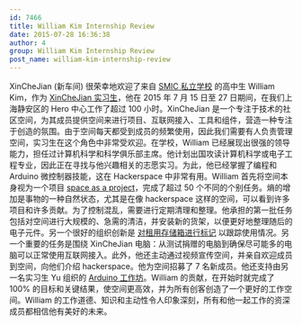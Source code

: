 ```yaml
---
id: 7466
title: William Kim Internship Review
date: 2015-07-28 16:36:38
author: 4
group: William Kim Internship Review
post_name: william-kim-internship-review
---
```


XinCheJian (新车间) 很荣幸地欢迎了来自 [SMIC 私立学校](http://www.smic-school.cn/) 的高中生 William Kim，作为 [XinCheJian 实习生](http://wiki.xinchejian.com/wiki/Internships)，他在 2015 年 7 月 15 日至 27 日期间，在我们上海静安区的 Hero 中心工作了超过 100 小时。XinCheJian 是一个专注于技术的社区空间，为其成员提供空间来进行项目、互联网接入、工具和组件，营造一种专注于创造的氛围。由于空间每天都受到成员的频繁使用，因此我们需要有人负责管理空间，实习生在这个角色中非常受欢迎。在学校，William 已经展现出很强的领导能力，担任过计算机科学和科学俱乐部主席。他计划出国攻读计算机科学或电子工程专业，因此正在寻找与他兴趣相关的志愿实习。为此，他已经掌握了编程和 Arduino 微控制器技能，这在 Hackerspace 中非常有用。William 首先将空间本身视为一个项目 [space as a project](http://wiki.xinchejian.com/wiki/TheSpaceIsTheProject)，完成了超过 50 个不同的个别任务。熵的增加是事物的一种自然状态，尤其是在像 hackerspace 这样的空间，可以看到许多项目和许多贡献。为了控制混乱，需要进行定期清理和整理。他承担的第一批任务包括对空间进行大规模的、急需的清洁，并安装新的货架，以便更好地整理随后的电子元件。另一个很好的组织创新是 [对租用存储箱进行标记](http://xinchejian.com/2015/07/18/labels-on-the-storage-boxes%EF%BC%81/) 以跟踪使用情况。另一个重要的任务是围绕 XinCheJian 电脑：从测试捐赠的电脑到确保尽可能多的电脑可以正常使用互联网接入。此外，他还主动通过视频宣传空间，并亲自欢迎成员到空间，向他们介绍 hackerspace。他为空间招募了 7 名新成员。他还支持由另一名实习生 Yu 组织的 [Arduino 工作坊](http://xinchejian.com/2015/07/25/%E5%A4%8F%E6%97%A5%E9%87%8C%E7%9A%84arduino%E5%B7%A5%E4%BD%9C%E5%9D%8A-%E7%83%AD%E6%83%85%E6%BB%A1%E6%BB%A1-enthusiastic-summer-day-arduino-workshop/)。William 的贡献，在开始时就完成了 100% 的目标和关键结果，使空间更高效，并为所有创客创造了一个更好的工作空间。William 的工作道德、知识和主动性令人印象深刻，所有和他一起工作的资深成员都相信他有美好的未来。